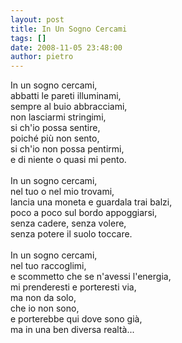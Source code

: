 ```yaml
---
layout: post
title: In Un Sogno Cercami
tags: []
date: 2008-11-05 23:48:00
author: pietro
---
```

In un sogno cercami,<br/>abbatti le pareti illuminami,<br/>sempre al buio abbracciami,<br/>non lasciarmi stringimi,<br/>si ch'io possa sentire,<br/>poiché più non sento,<br/>si ch'io non possa pentirmi,<br/>e di niente o quasi mi pento.<br/><br/>In un sogno cercami,<br/>nel tuo o nel mio trovami,<br/>lancia una moneta e guardala trai balzi,<br/>poco a poco sul bordo appoggiarsi,<br/>senza cadere, senza volere,<br/>senza potere il suolo toccare.<br/><br/>In un sogno cercami,<br/>nel tuo raccoglimi,<br/>e scommetto che se n'avessi l'energia,<br/>mi prenderesti e porteresti via,<br/>ma non da solo,<br/>che io non sono,<br/>e porterebbe qui dove sono già,<br/>ma in una ben diversa realtà...
